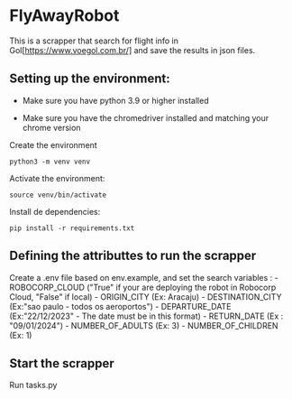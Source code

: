 # FlyAwayRobot

This is a scrapper that search for flight info in Gol[https://www.voegol.com.br/] and save the results in json files.

## Setting up the environment:

 - Make sure you have python 3.9 or higher installed

 - Make sure you have the chromedriver installed and matching your chrome version

Create the environment
```
python3 -m venv venv
```
Activate the environment:
```
source venv/bin/activate
```
Install de dependencies:
```
pip install -r requirements.txt
```
## Defining the attributtes to run the scrapper
Create a .env file based on env.example, and set the search variables :
    - ROBOCORP_CLOUD      ("True" if your are deploying the robot in Robocorp Cloud, "False" if local)
    - ORIGIN_CITY         (Ex: Aracaju)
    - DESTINATION_CITY    (Ex:"sao paulo - todos os aeroportos")
    - DEPARTURE_DATE      (Ex:"22/12/2023" - The date must be in this format)
    - RETURN_DATE         (Ex : "09/01/2024")
    - NUMBER_OF_ADULTS    (Ex: 3)
    - NUMBER_OF_CHILDREN  (Ex: 1)

## Start the scrapper
Run tasks.py
